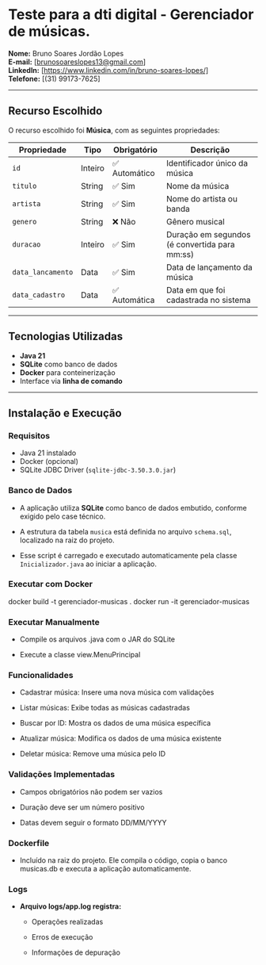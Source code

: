 # Teste para a dti digital - Gerenciador de músicas.

**Nome:** Bruno Soares Jordão Lopes  
**E-mail:** [brunosoareslopes13@gmail.com]  
**LinkedIn:** [https://www.linkedin.com/in/bruno-soares-lopes/]  
**Telefone:** [(31) 99173-7625]

---

## Recurso Escolhido
O recurso escolhido foi **Música**, com as seguintes propriedades:

| Propriedade        | Tipo       | Obrigatório   | Descrição                                        |
|--------------------|------------|---------------|--------------------------------------------------|
| `id`               | Inteiro    | ✅ Automático | Identificador único da música                  |
| `titulo`           | String     | ✅ Sim        | Nome da música                                 |
| `artista`          | String     | ✅ Sim        | Nome do artista ou banda                       |
| `genero`           | String     | ❌ Não        | Gênero musical                                 |
| `duracao`          | Inteiro    | ✅ Sim        | Duração em segundos (é convertida para mm:ss)  |
| `data_lancamento`  | Data       | ✅ Sim        | Data de lançamento da música                   |
| `data_cadastro`    | Data       | ✅ Automática | Data em que foi cadastrada no sistema          |


---

## Tecnologias Utilizadas

- **Java 21**
- **SQLite** como banco de dados
- **Docker** para conteinerização
- Interface via **linha de comando**

---

## Instalação e Execução

### Requisitos

- Java 21 instalado
- Docker (opcional)
- SQLite JDBC Driver (`sqlite-jdbc-3.50.3.0.jar`)

### Banco de Dados
- A aplicação utiliza **SQLite** como banco de dados embutido, conforme exigido pelo case técnico.

- A estrutura da tabela `musica` está definida no arquivo `schema.sql`, localizado na raiz do projeto.  

- Esse script é carregado e executado automaticamente pela classe `Inicializador.java` ao iniciar a aplicação.

### Executar com Docker
docker build -t gerenciador-musicas .
docker run -it gerenciador-musicas

### Executar Manualmente
- Compile os arquivos .java com o JAR do SQLite

- Execute a classe view.MenuPrincipal

### Funcionalidades
- Cadastrar música: Insere uma nova música com validações

- Listar músicas: Exibe todas as músicas cadastradas

- Buscar por ID: Mostra os dados de uma música específica

- Atualizar música: Modifica os dados de uma música existente

- Deletar música: Remove uma música pelo ID

### Validações Implementadas
- Campos obrigatórios não podem ser vazios

- Duração deve ser um número positivo

- Datas devem seguir o formato DD/MM/YYYY

### Dockerfile
- Incluído na raiz do projeto. Ele compila o código, copia o banco musicas.db e executa a aplicação automaticamente.

### Logs
- **Arquivo logs/app.log registra:**

    - Operações realizadas

    - Erros de execução

    - Informações de depuração